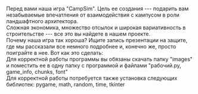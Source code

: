 Перед вами наша игра "CampSim". Цель ее создания --- подарить вам незабываемые впечатления от взаимодействия с кампусом в роли ландшафтного архитектора.              
Сложная экономика, множество отсылок и широкая вариативность в строительстве --- все это вы найдете в нашем проекте.            
Почему наша игра так хороша? Ищите запись презентации на защите, где мы рассказали все немного подробнее и, конечно же, просто поиграйте в нее. Вот как это сделать:              
    Для корректной работы программы вы обязаны скачать папку "images" и поместить ее в одну папку с программой и файлами "рабочий.py, game_info, chunks, font"     
    Для корректной работы потребуется также установка следующих библиотек: pygame, math, random, time, tkinter         

